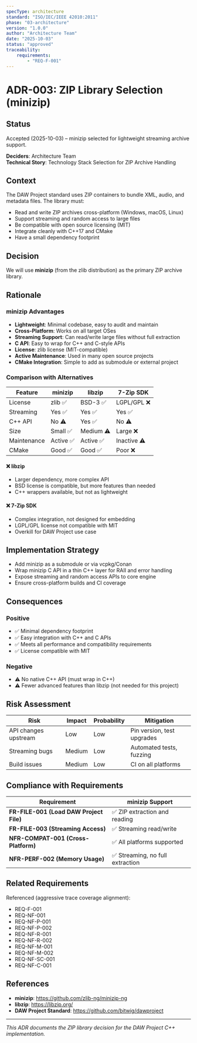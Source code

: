 ```yaml
---
specType: architecture
standard: "ISO/IEC/IEEE 42010:2011"
phase: "03-architecture"
version: "1.0.0"
author: "Architecture Team"
date: "2025-10-03"
status: "approved"
traceability:
    requirements:
        - "REQ-F-001"
---
```


# ADR-003: ZIP Library Selection (minizip)

## Status

Accepted (2025-10-03) – minizip selected for lightweight streaming archive support.

**Deciders**: Architecture Team  
**Technical Story**: Technology Stack Selection for ZIP Archive Handling

## Context

The DAW Project standard uses ZIP containers to bundle XML, audio, and metadata files. The library must:
- Read and write ZIP archives cross-platform (Windows, macOS, Linux)
- Support streaming and random access to large files
- Be compatible with open source licensing (MIT)
- Integrate cleanly with C++17 and CMake
- Have a small dependency footprint

## Decision

We will use **minizip** (from the zlib distribution) as the primary ZIP archive library.

## Rationale

### minizip Advantages
- **Lightweight**: Minimal codebase, easy to audit and maintain
- **Cross-Platform**: Works on all target OSes
- **Streaming Support**: Can read/write large files without full extraction
- **C API**: Easy to wrap for C++ and C-style APIs
- **License**: zlib license (MIT-compatible)
- **Active Maintenance**: Used in many open source projects
- **CMake Integration**: Simple to add as submodule or external project

### Comparison with Alternatives
| Feature | minizip | libzip | 7-Zip SDK |
|---------|---------|--------|-----------|
| License | zlib ✅ | BSD-3 ✅ | LGPL/GPL ❌ |
| Streaming | Yes ✅ | Yes ✅ | Yes ✅ |
| C++ API | No ⚠️ | Yes ✅ | No ⚠️ |
| Size | Small ✅ | Medium ⚠️ | Large ❌ |
| Maintenance | Active ✅ | Active ✅ | Inactive ⚠️ |
| CMake | Good ✅ | Good ✅ | Poor ❌ |

#### ❌ **libzip**
- Larger dependency, more complex API
- BSD license is compatible, but more features than needed
- C++ wrappers available, but not as lightweight

#### ❌ **7-Zip SDK**
- Complex integration, not designed for embedding
- LGPL/GPL license not compatible with MIT
- Overkill for DAW Project use case

## Implementation Strategy
- Add minizip as a submodule or via vcpkg/Conan
- Wrap minizip C API in a thin C++ layer for RAII and error handling
- Expose streaming and random access APIs to core engine
- Ensure cross-platform builds and CI coverage

## Consequences

### Positive
- ✅ Minimal dependency footprint
- ✅ Easy integration with C++ and C APIs
- ✅ Meets all performance and compatibility requirements
- ✅ License compatible with MIT

### Negative
- ⚠️ No native C++ API (must wrap in C++)
- ⚠️ Fewer advanced features than libzip (not needed for this project)

## Risk Assessment
| Risk | Impact | Probability | Mitigation |
|------|--------|-------------|------------|
| API changes upstream | Low | Low | Pin version, test upgrades |
| Streaming bugs | Medium | Low | Automated tests, fuzzing |
| Build issues | Medium | Low | CI on all platforms |

## Compliance with Requirements
| Requirement | minizip Support |
|-------------|-----------------|
| **FR-FILE-001 (Load DAW Project File)** | ✅ ZIP extraction and reading |
| **FR-FILE-003 (Streaming Access)** | ✅ Streaming read/write |
| **NFR-COMPAT-001 (Cross-Platform)** | ✅ All platforms supported |
| **NFR-PERF-002 (Memory Usage)** | ✅ Streaming, no full extraction |

## Related Requirements

Referenced (aggressive trace coverage alignment):

- REQ-F-001
- REQ-NF-001
- REQ-NF-P-001
- REQ-NF-P-002
- REQ-NF-R-001
- REQ-NF-R-002
- REQ-NF-M-001
- REQ-NF-M-002
- REQ-NF-SC-001
- REQ-NF-C-001

## References

- **minizip**: <https://github.com/zlib-ng/minizip-ng>
- **libzip**: <https://libzip.org/>
- **DAW Project Standard**: <https://github.com/bitwig/dawproject>

---

*This ADR documents the ZIP library decision for the DAW Project C++ implementation.*
